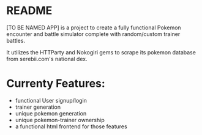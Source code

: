 # README
[TO BE NAMED APP] is a project to create a fully functional Pokemon encounter and battle simulator complete with random/custom trainer battles.

It utilizes the HTTParty and Nokogiri gems to scrape its pokemon database from serebii.com's national dex. 
<h1>Currenty Features:</h1>
<ul>
  <li>functional User signup/login</li>
  <li>trainer generation</li>
  <li>unique pokemon generation</li>
  <li>unique pokemon-trainer ownership</li> 
  <li>a functional html frontend for those features</li>
</ul>
